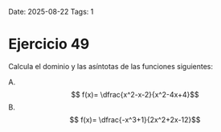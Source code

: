 Date: 2025-08-22
Tags: 1

# Ejercicio 49

 
Calcula el dominio y las asíntotas de las funciones siguientes:




A.   $$ f(x)= \dfrac{x^2-x-2}{x^2-4x+4}$$ 
B.   $$ f(x)= \dfrac{-x^3+1}{2x^2+2x-12}$$ 
